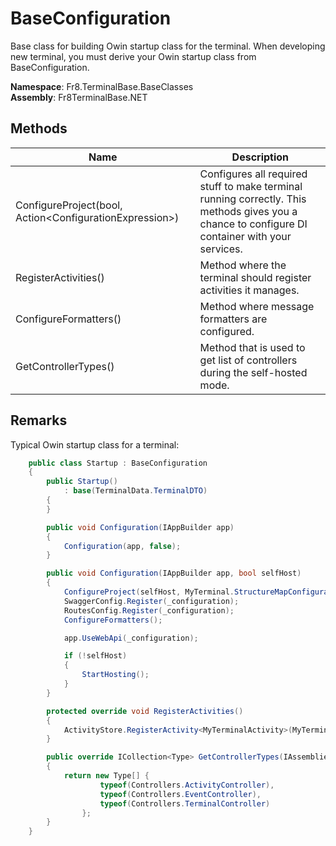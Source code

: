 # BaseConfiguration

Base class for building Owin startup class for the terminal. When developing new terminal, you must derive your Owin startup class from BaseConfiguration. 

**Namespace**: Fr8.TerminalBase.BaseClasses  
**Assembly**: Fr8TerminalBase.NET


## Methods
| Name                            |Description                                                                                 |
|---------------------------------|------------------------------------------------------------------------------------------- |
| ConfigureProject(bool, Action\<ConfigurationExpression>)   | Configures all required stuff to make terminal running correctly. This methods gives you a chance to configure DI container with your services.|
|RegisterActivities()| Method where the terminal should register activities it manages.|
|ConfigureFormatters()|Method where message formatters are configured. |
|GetControllerTypes()|Method that is used to get list of controllers during the self-hosted mode. |

## Remarks

Typical Owin startup class for a terminal:
```C#
	public class Startup : BaseConfiguration
    {
        public Startup()
            : base(TerminalData.TerminalDTO)
        {
        }

        public void Configuration(IAppBuilder app)
        {
            Configuration(app, false);
        }

        public void Configuration(IAppBuilder app, bool selfHost)
        {
            ConfigureProject(selfHost, MyTerminal.StructureMapConfiguration);
            SwaggerConfig.Register(_configuration);
            RoutesConfig.Register(_configuration);
            ConfigureFormatters();

            app.UseWebApi(_configuration);

            if (!selfHost)
            {
                StartHosting();
            }
        }

        protected override void RegisterActivities()
        {
            ActivityStore.RegisterActivity<MyTerminalActivity>(MyTerminalActivity.ActivityTemplateDTO);
        }

        public override ICollection<Type> GetControllerTypes(IAssembliesResolver assembliesResolver)
        {
            return new Type[] {
                    typeof(Controllers.ActivityController),
                    typeof(Controllers.EventController),
                    typeof(Controllers.TerminalController)
                };
        }
    }
```